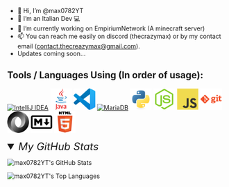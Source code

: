 - 👋 Hi, I’m @max0782YT
- 🍕 I’m an Italian Dev 💻
- 🌱 I’m currently working on EmpiriumNetwork (A minecraft server)
- 📫 You can reach me easily on discord (thecrazymax) or by my contact email (contact.thecreazymax@gmail.com). 
- Updates coming soon...

## Tools / Languages Using (In order of usage):

[<img alt="IntelliJ IDEA" src="https://upload.wikimedia.org/wikipedia/commons/thumb/9/9c/IntelliJ_IDEA_Icon.svg/1200px-IntelliJ_IDEA_Icon.svg.png" width="50px" height="50px"/>](https://www.jetbrains.com/idea)
[<img alt="Java" src="https://raw.githubusercontent.com/devicons/devicon/master/icons/java/java-original-wordmark.svg" width="50px" height="50px"/>](https://www.java.com)
[<img alt="Visual Studio Code" src="https://raw.githubusercontent.com/devicons/devicon/master/icons/vscode/vscode-original.svg" width="50px" height="50px"/>](https://code.visualstudio.com)
[<img alt="MariaDB" src="https://mariadb.org/wp-content/themes/twentynineteen-child/icons/logo_seal.svg" width="50px" height="50px"/>](https://mariadb.org)
[<img alt="Python" src="https://raw.githubusercontent.com/devicons/devicon/master/icons/python/python-original.svg" width="50px" height="50px"/>](https://www.python.org)
[<img alt="NodeJS" src="https://raw.githubusercontent.com/devicons/devicon/master/icons/nodejs/nodejs-original.svg" width="50px" height="50px"/>](https://nodejs.org)
[<img alt="JavaScript" src="https://raw.githubusercontent.com/devicons/devicon/master/icons/javascript/javascript-original.svg" width="50px" height="50px"/>](https://www.wikipedia.org/wiki/JavaScript)
[<img alt="Git" src="https://raw.githubusercontent.com/devicons/devicon/master/icons/git/git-plain-wordmark.svg" width="50px" height="50px"/>](https://git-scm.com)
[<img alt="JSON" src="https://raw.githubusercontent.com/github/explore/master/topics/json/json.png" width="50px" height="50px"/>](https://www.json.org)
[<img alt="Markdown" src="https://raw.githubusercontent.com/devicons/devicon/master/icons/markdown/markdown-original.svg" width="50px" height="50px"/>](https://www.wikipedia.org/wiki/Markdown)
[<img alt="HTML" src="https://raw.githubusercontent.com/devicons/devicon/master/icons/html5/html5-original-wordmark.svg" width="50px" height="50px"/>](https://www.wikipedia.org/wiki/HTML)

<details open>
<summary style="font-size: x-large; font-style: italic;"> My GitHub Stats </summary>

![max0782YT's GitHub Stats](https://github-readme-stats.vercel.app/api?username=max0782YT&custom_title=max0782YT%27s%20GitHub%20Stats&theme=dark&show_icons=true&hide=stars&count_private=true)

![max0782YT's Top Languages](https://github-readme-stats.vercel.app/api/top-langs?username=max0782YT&custom_title=max0782YT%27s%20Top%20Languages&theme=dark&langs_count=100&layout=compact)

</details>
<!---
More updates coming soon...

Hello! You found a little easter egg!
--->

